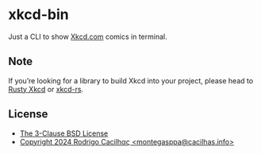 # xkcd-bin

Just a CLI to show [Xkcd.com][] comics in terminal.


## Note

If you’re looking for a library to build Xkcd into your project, please head to
[Rusty Xkcd][] or [xkcd-rs][].


## License

- [The 3-Clause BSD License][]
- [Copyright 2024 Rodrigo Cacilhας &lt;montegasppa@cacilhas.info&gt;][]

[Copyright 2024 Rodrigo Cacilhας &lt;montegasppa@cacilhas.info&gt;]: https://github.com/cacilhas/xkcd-bin/blob/master/COPYING
[Rusty Xkcd]: https://crates.io/crates/rusty_xkcd
[Xkcd.com]: https://xkcd.com/
[xkcd-rs]: https://crates.io/crates/xkcd
[The 3-Clause BSD License]: https://opensource.org/license/BSD-3-Clause

